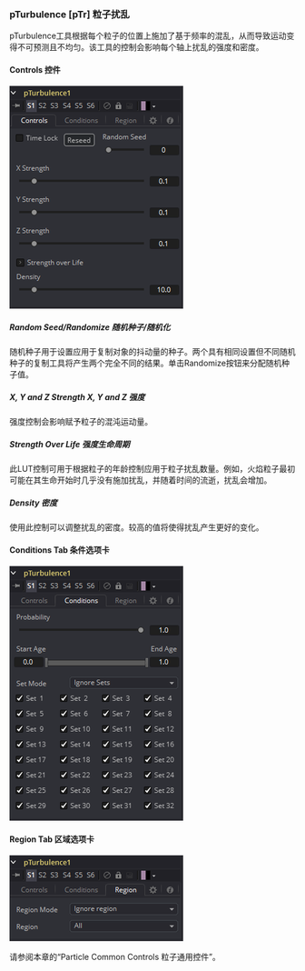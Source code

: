 ### pTurbulence [pTr] 粒子扰乱

pTurbulence工具根据每个粒子的位置上施加了基于频率的混乱，从而导致运动变得不可预测且不均匀。该工具的控制会影响每个轴上扰乱的强度和密度。

#### Controls 控件

![pTr_Controls](images/pTr_Controls.png)

##### Random Seed/Randomize 随机种子/随机化

随机种子用于设置应用于复制对象的抖动量的种子。两个具有相同设置但不同随机种子的复制工具将产生两个完全不同的结果。单击Randomize按钮来分配随机种子值。

##### X, Y and Z Strength X, Y and Z 强度

强度控制会影响赋予粒子的混沌运动量。

##### Strength Over Life 强度生命周期

此LUT控制可用于根据粒子的年龄控制应用于粒子扰乱数量。例如，火焰粒子最初可能在其生命开始时几乎没有施加扰乱，并随着时间的流逝，扰乱会增加。

##### Density 密度

使用此控制可以调整扰乱的密度。较高的值将使得扰乱产生更好的变化。

#### Conditions Tab 条件选项卡

![pTr_ConditionsTab](images/pTr_ConditionsTab.png)

#### Region Tab 区域选项卡

![pTr_RegionTab](images/pTr_RegionTab.png)

请参阅本章的“Particle Common Controls 粒子通用控件”。
